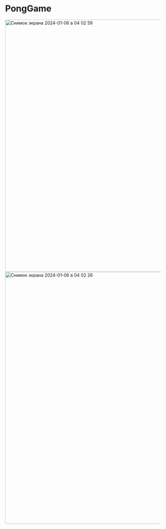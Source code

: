 # PongGame
<img width="817" alt="Снимок экрана 2024-01-06 в 04 02 59" src="https://github.com/breezevna/PongGame/assets/125823447/abf628f5-036f-486f-92aa-7301c2352b47">
<img width="816" alt="Снимок экрана 2024-01-06 в 04 02 26" src="https://github.com/breezevna/PongGame/assets/125823447/e2d4741f-e8a2-4319-a116-6fc4a52fd7f6">

